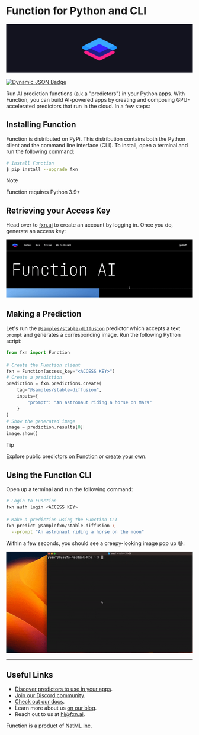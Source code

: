 # Function for Python and CLI

![function logo](https://raw.githubusercontent.com/fxnai/.github/main/logo_wide.png)

[![Dynamic JSON Badge](https://img.shields.io/badge/dynamic/json?url=https%3A%2F%2Fdiscord.com%2Fapi%2Finvites%2Fy5vwgXkz2f%3Fwith_counts%3Dtrue&query=%24.approximate_member_count&logo=discord&logoColor=white&label=Function%20community)](https://fxn.ai/community)

Run AI prediction functions (a.k.a "predictors") in your Python apps. With Function, you can build AI-powered apps by creating and composing GPU-accelerated predictors that run in the cloud. In a few steps:

## Installing Function
Function is distributed on PyPi. This distribution contains both the Python client and the command line interface (CLI). To install, open a terminal and run the following command:
```sh
# Install Function
$ pip install --upgrade fxn
```

> [!NOTE]
> Function requires Python 3.9+

## Retrieving your Access Key
Head over to [fxn.ai](https://fxn.ai) to create an account by logging in. Once you do, generate an access key:

![generate access key](https://raw.githubusercontent.com/fxnai/.github/main/access_key.gif)

## Making a Prediction
Let's run the [`@samples/stable-diffusion`](https://fxn.ai/@samplefxn/stable-diffusion) predictor which accepts a text `prompt` and generates a corresponding image. Run the following Python script:
```py
from fxn import Function

# Create the Function client
fxn = Function(access_key="<ACCESS KEY>")
# Create a prediction
prediction = fxn.predictions.create(
    tag="@samples/stable-diffusion",
    inputs={
        "prompt": "An astronaut riding a horse on Mars"
    }
)
# Show the generated image
image = prediction.results[0]
image.show()
```

> [!TIP]
> Explore public predictors [on Function](https://fxn.ai/explore) or [create your own](https://fxn.ai/waitlist).

## Using the Function CLI
Open up a terminal and run the following command:

```sh
# Login to Function
fxn auth login <ACCESS KEY>

# Make a prediction using the Function CLI
fxn predict @samplefxn/stable-diffusion \
  --prompt "An astronaut riding a horse on the moon"
```

Within a few seconds, you should see a creepy-looking image pop up 😅:

![prediction](https://raw.githubusercontent.com/fxnai/.github/main/predict.gif)

___

## Useful Links
- [Discover predictors to use in your apps](https://fxn.ai/explore).
- [Join our Discord community](https://fxn.ai/community).
- [Check out our docs](https://docs.fxn.ai).
- Learn more about us [on our blog](https://blog.fxn.ai).
- Reach out to us at [hi@fxn.ai](mailto:hi@fxn.ai).

Function is a product of [NatML Inc](https://github.com/natmlx).
